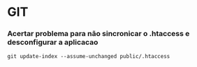 # GIT



### Acertar problema para não sincronicar o .htaccess e desconfigurar a aplicacao

```
git update-index --assume-unchanged public/.htaccess
```

